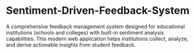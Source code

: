 # Sentiment-Driven-Feedback-System
A comprehensive feedback management system designed for educational institutions (schools and colleges) with built-in sentiment analysis capabilities. This modern web application helps institutions collect, analyze, and derive actionable insights from student feedback.
